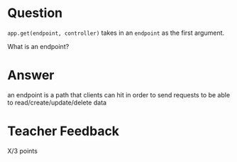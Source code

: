 # Question

`app.get(endpoint, controller)` takes in an `endpoint` as the first argument.

What is an endpoint?

# Answer
an endpoint is a path that clients can hit in order to send requests to be able to read/create/update/delete data


# Teacher Feedback

X/3 points